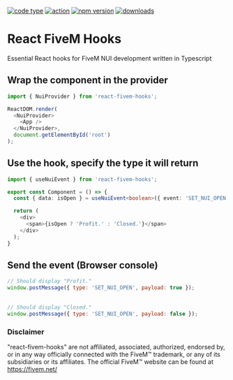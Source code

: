 
[![code type](https://img.shields.io/npm/types/react-fivem-hooks)](https://github.com/antonstjernquist) [![action](https://github.com/antonstjernquist/react-fivem-hooks/actions/workflows/publish.yml/badge.svg)](https://github.com/antonstjernquist/react-fivem-hooks/actions/workflows/publish.yml) [![npm version](https://img.shields.io/npm/v/react-fivem-hooks)](https://www.npmjs.com/package/react-fivem-hooks) [![downloads](https://img.shields.io/npm/dw/react-fivem-hooks?color=%2334D058)](https://www.npmjs.com/package/react-fivem-hooks) 

# React FiveM Hooks

Essential React hooks for FiveM NUI development written in Typescript


## Wrap the component in the provider
```Typescript
import { NuiProvider } from 'react-fivem-hooks';

ReactDOM.render(
  <NuiProvider>
    <App />
  </NuiProvider>,
  document.getElementById('root')
);
```

## Use the hook, specify the type it will return
```Typescript
import { useNuiEvent } from 'react-fivem-hooks';

export const Component = () => {
  const { data: isOpen } = useNuiEvent<boolean>({ event: 'SET_NUI_OPEN' });

  return (
    <div>
      <span>{isOpen ? 'Profit.' : 'Closed.'}</span>
    </div>
  );
}
```

## Send the event (Browser console)
```Javascript
// Should display "Profit."
window.postMessage({ type: 'SET_NUI_OPEN', payload: true });
  
  
// Should display "Closed."
window.postMessage({ type: 'SET_NUI_OPEN', payload: false });
```


### Disclaimer
"react-fivem-hooks" are not affiliated, associated, authorized, endorsed by, or in any way officially connected with the FiveM™ trademark, or any of its subsidiaries or its affiliates. The official FiveM™ website can be found at https://fivem.net/

